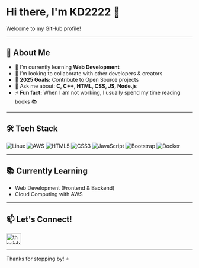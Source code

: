# Hi there, I'm KD2222 👋

Welcome to my GitHub profile!

---

## 🚀 About Me

- 🌱 I’m currently learning **Web Development**
- 👯 I’m looking to collaborate with other developers & creators
- 🥅 **2025 Goals:** Contribute to Open Source projects
- 💬 Ask me about: **C, C++, HTML, CSS, JS, Node.js**
- ⚡ **Fun fact:** When I am not working, I usually spend my time reading books 📚

---

## 🛠️ Tech Stack

![Linux](https://img.shields.io/badge/-Linux-FCC624?logo=linux&logoColor=black&style=flat-square)
![AWS](https://img.shields.io/badge/-AWS-232F3E?logo=amazon-aws&logoColor=white&style=flat-square)
![HTML5](https://img.shields.io/badge/-HTML5-E34F26?logo=html5&logoColor=white&style=flat-square)
![CSS3](https://img.shields.io/badge/-CSS3-1572B6?logo=css3&logoColor=white&style=flat-square)
![JavaScript](https://img.shields.io/badge/-JavaScript-F7DF1E?logo=javascript&logoColor=black&style=flat-square)
![Bootstrap](https://img.shields.io/badge/-Bootstrap-563D7C?logo=bootstrap&logoColor=white&style=flat-square)
![Docker](https://img.shields.io/badge/-Docker-2496ED?logo=docker&logoColor=white&style=flat-square)

---

## 📚 Currently Learning

- Web Development (Frontend & Backend)
- Cloud Computing with AWS

---

## 📫 Let's Connect!

<!-- Optionally add your social links below -->
<!-- 
[![LinkedIn](https://img.shields.io/badge/-LinkedIn-0077B5?logo=linkedin&logoColor=white&style=flat-square)](YOUR-LINKEDIN)
[![Twitter](https://img.shields.io/badge/-Twitter-1DA1F2?logo=twitter&logoColor=white&style=flat-square)](YOUR-TWITTER)
[![Portfolio](https://img.shields.io/badge/-Portfolio-000?logo=firefox-browser&logoColor=white&style=flat-square)](YOUR-PORTFOLIO)
-->

<a href="https://twitter.com/kd_1720" target="blank">
<img align="center" src="https://raw.githubusercontent.com/rahuldkjain/github-profile-readme-generator/master/src/images/icons/Social/twitter.svg" alt="thesiyhbrand" height="30" width="40" />
</a>

---

Thanks for stopping by! ⭐️
